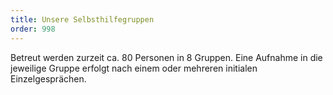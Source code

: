 ```yaml
---
title: Unsere Selbsthilfegruppen
order: 998
---
```


Betreut werden zurzeit ca. 80 Personen in 8 Gruppen. Eine Aufnahme in die jeweilige Gruppe erfolgt nach einem oder mehreren initialen Einzelgesprächen. 

